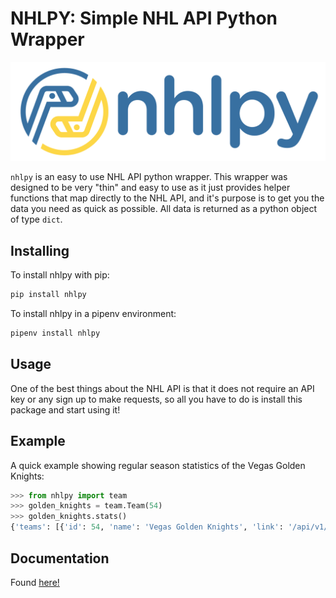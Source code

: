 # NHLPY: Simple NHL API Python Wrapper

![nhlpy logo](https://github.com/0xalexdelgado/nhlpy/blob/master/other/pictures/nhlpy.png)

`nhlpy` is an easy to use NHL API python wrapper. This wrapper was designed to be very "thin" and easy to use as it just provides helper functions that map directly to the NHL API, and it's purpose is to get you the data you need as quick as possible. All data is returned as a python object of type `dict`.

## Installing

To install nhlpy with pip:

```python
pip install nhlpy
```

To install nhlpy in a pipenv environment:

```python
pipenv install nhlpy
```

## Usage

One of the best things about the NHL API is that it does not require an API key or any sign up to make requests, so all you have to do is install this package and start using it!

## Example

A quick example showing regular season statistics of the Vegas Golden Knights:

```python
>>> from nhlpy import team
>>> golden_knights = team.Team(54)
>>> golden_knights.stats()
{'teams': [{'id': 54, 'name': 'Vegas Golden Knights', 'link': '/api/v1/teams/54', 'venue': {'name': 'T-Mobile Arena', 'link': '/api/v1/venues/null', 'city': 'Las Vegas', 'timeZone': {'id': 'America/Los_Angeles', 'offset': -7, 'tz': 'PDT'}}, 'abbreviation': 'VGK', 'teamName': 'Golden Knights', 'locationName': 'Vegas', 'firstYearOfPlay': '2016', 'division': {'id': 15, 'name': 'Pacific', 'link': '/api/v1/divisions/15'}, 'conference': {'id': 5, 'name': 'Western', 'link': '/api/v1/conferences/5'}, 'franchise': {'franchiseId': 38, 'teamName': 'Golden Knights', 'link': '/api/v1/franchises/38'}, 'teamStats': [{'type': {'displayName': 'statsSingleSeason'}, 'splits': [{'stat': {'gamesPlayed': 82, 'wins': 51, 'losses': 24, 'ot': 7, 'pts': 109, 'ptPctg': '66.5', 'goalsPerGame': 3.268, 'goalsAgainstPerGame': 2.744, 'evGGARatio': 1.121, 'powerPlayPercentage': '21.4', 'powerPlayGoals': 53.0, 'powerPlayGoalsAgainst': 44.0, 'powerPlayOpportunities': 248.0, 'penaltyKillPercentage': '81.4', 'shotsPerGame': 32.7561, 'shotsAllowed': 30.7439, 'winScoreFirst': 0.829, 'winOppScoreFirst': 0.415, 'winLeadFirstPer': 0.75, 'winLeadSecondPer': 0.861, 'winOutshootOpp': 0.688, 'winOutshotByOpp': 0.517, 'faceOffsTaken': 4987.0, 'faceOffsWon': 2439.0, 'faceOffsLost': 2548.0, 'faceOffWinPercentage': '48.9', 'shootingPctg': 10.0, 'savePctg': 0.911}, 'team': {'id': 54, 'name': 'Vegas Golden Knights', 'link': '/api/v1/teams/54'}}, {'stat': {'wins': '4th', 'losses': '5th', 'ot': '24th', 'pts': '5th', 'ptPctg': '5th', 'goalsPerGame': '5th', 'goalsAgainstPerGame': '8th', 'evGGARatio': '9th', 'powerPlayPercentage': '11th', 'powerPlayGoals': '12th', 'powerPlayGoalsAgainst': '6th', 'powerPlayOpportunities': '15th', 'penaltyKillOpportunities': '13th', 'penaltyKillPercentage': '10th', 'shotsPerGame': '11th', 'shotsAllowed': '7th', 'winScoreFirst': '6th', 'winOppScoreFirst': '6th', 'winLeadFirstPer': '15th', 'winLeadSecondPer': '15th', 'winOutshootOpp': '1st', 'winOutshotByOpp': '1st', 'faceOffsTaken': '16th', 'faceOffsWon': '20th', 'faceOffsLost': '22nd', 'faceOffWinPercentage': '22nd', 'savePctRank': '12th', 'shootingPctRank': '8th'}, 'team': {'id': 54, 'name': 'Vegas Golden Knights', 'link': '/api/v1/teams/54'}}]}], 'shortName': 'Vegas', 'officialSiteUrl': 'http://www.vegasgoldenknights.com', 'franchiseId': 38, 'active': True}]}
```

## Documentation
Found [here!](https://github.com/0xalexdelgado/nhlpy/blob/master/docs/api_documentation.md)